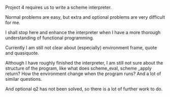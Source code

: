 Project 4 requires us to write a scheme interpreter.

Normal problems are easy, but extra and optional problems are 
very difficult for me.

I shall stop here and enhance the interpreter when I have a more
thorough understanding of functional programming.

Currently I am still not clear about (especially) environment frame,
quote and quasiquote.

Although I have roughly finished the interpreter, I am still not sure
about the structure of the program, like what does scheme_eval, scheme
_apply return? How the environment change when the program runs? And 
a lot of similar questions.

And optional q2 has not been solved, so there is a lot of further work
to do.


